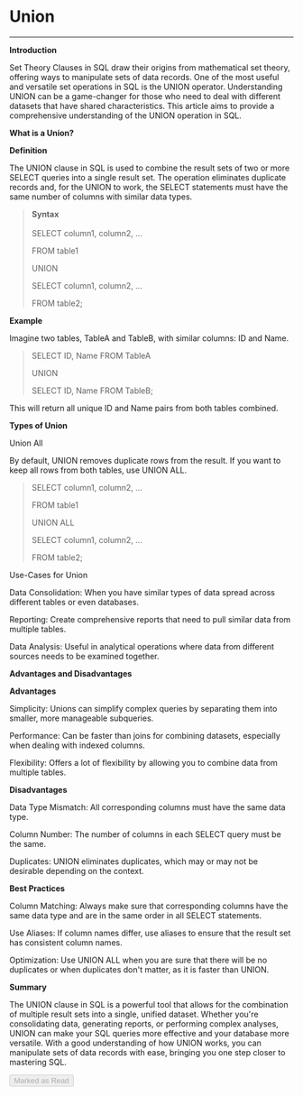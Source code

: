 
<div class="track_article_contents__9JJFV"><h1 class="track_title__g20mM">Union</h1><hr><div class="track_body__GeGQu"><p dir="ltr"><b><strong>Introduction</strong></b></p><p dir="ltr"><span>Set Theory Clauses in SQL draw their origins from mathematical set theory, offering ways to manipulate sets of data records. One of the most useful and versatile set operations in SQL is the UNION operator. Understanding UNION can be a game-changer for those who need to deal with different datasets that have shared characteristics. This article aims to provide a comprehensive understanding of the UNION operation in SQL.</span></p><p dir="ltr"><b><strong>What is a Union?</strong></b></p><p dir="ltr"><b><strong>Definition</strong></b></p><p dir="ltr"><span>The UNION clause in SQL is used to combine the result sets of two or more SELECT queries into a single result set. The operation eliminates duplicate records and, for the UNION to work, the SELECT statements must have the same number of columns with similar data types.</span></p><blockquote><p dir="ltr"><b><strong>Syntax</strong></b><br><br><span>SELECT column1, column2, ...</span></p><p dir="ltr"><span>FROM table1</span></p><p dir="ltr"><span>UNION</span></p><p dir="ltr"><span>SELECT column1, column2, ...</span></p><p dir="ltr"><span>FROM table2;</span></p></blockquote><p dir="ltr"><b><strong>Example</strong></b></p><p dir="ltr"><span>Imagine two tables, TableA and TableB, with similar columns: ID and Name.</span></p><blockquote><p dir="ltr"><span>SELECT ID, Name FROM TableA</span></p><p dir="ltr"><span>UNION</span></p><p dir="ltr"><span>SELECT ID, Name FROM TableB;</span></p></blockquote><p dir="ltr"><span>This will return all unique ID and Name pairs from both tables combined.</span><br></p><p dir="ltr"><b><strong>Types of Union</strong></b></p><p dir="ltr"><span>Union All</span></p><p dir="ltr"><span>By default, UNION removes duplicate rows from the result. If you want to keep all rows from both tables, use UNION ALL.</span></p><blockquote><p dir="ltr"><span>SELECT column1, column2, ...</span></p><p dir="ltr"><span>FROM table1</span></p><p dir="ltr"><span>UNION ALL</span></p><p dir="ltr"><span>SELECT column1, column2, ...</span></p><p dir="ltr"><span>FROM table2;</span></p></blockquote><p dir="ltr"><span>Use-Cases for Union</span></p><p dir="ltr"><span>Data Consolidation: When you have similar types of data spread across different tables or even databases.</span></p><p dir="ltr"><span>Reporting: Create comprehensive reports that need to pull similar data from multiple tables.</span></p><p dir="ltr"><span>Data Analysis: Useful in analytical operations where data from different sources needs to be examined together.</span></p><p dir="ltr"><b><strong>Advantages and Disadvantages</strong></b></p><p dir="ltr"><b><strong>Advantages</strong></b></p><p dir="ltr"><span>Simplicity: Unions can simplify complex queries by separating them into smaller, more manageable subqueries.</span></p><p dir="ltr"><span>Performance: Can be faster than joins for combining datasets, especially when dealing with indexed columns.</span></p><p dir="ltr"><span>Flexibility: Offers a lot of flexibility by allowing you to combine data from multiple tables.</span></p><p dir="ltr"><b><strong>Disadvantages</strong></b></p><p dir="ltr"><span>Data Type Mismatch: All corresponding columns must have the same data type.</span></p><p dir="ltr"><span>Column Number: The number of columns in each SELECT query must be the same.</span></p><p dir="ltr"><span>Duplicates: UNION eliminates duplicates, which may or may not be desirable depending on the context.</span></p><p dir="ltr"><b><strong>Best Practices</strong></b></p><p dir="ltr"><span>Column Matching: Always make sure that corresponding columns have the same data type and are in the same order in all SELECT statements.</span></p><p dir="ltr"><span>Use Aliases: If column names differ, use aliases to ensure that the result set has consistent column names.</span></p><p dir="ltr"><span>Optimization: Use UNION ALL when you are sure that there will be no duplicates or when duplicates don't matter, as it is faster than UNION.</span></p><p dir="ltr"><b><strong>Summary</strong></b></p><p dir="ltr"><span>The UNION clause in SQL is a powerful tool that allows for the combination of multiple result sets into a single, unified dataset. Whether you're consolidating data, generating reports, or performing complex analyses, UNION can make your SQL queries more effective and your database more versatile. With a good understanding of how UNION works, you can manipulate sets of data records with ease, bringing you one step closer to mastering SQL.</span></p></div><div class="track_mark_as_read_btn__qp09Q g-mt-5"><button class="ui green disabled button" disabled="" tabindex="-1">Marked as Read</button></div></div>
